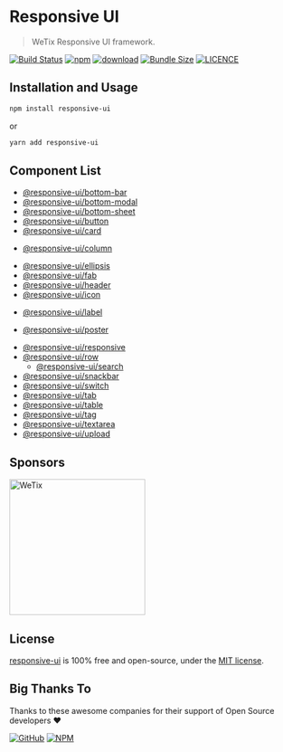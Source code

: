 # Responsive UI

> WeTix Responsive UI framework.

<p>

[![Build Status](https://github.com/wetix/responsive-ui/workflows/test/badge.svg?branch=master)](https://github.com/wetix/responsive-ui)
[![npm](https://img.shields.io/npm/v/responsive-ui.svg)](https://www.npmjs.com/package/responsive-ui)
[![download](https://img.shields.io/npm/dw/responsive-ui.svg)](https://www.npmjs.com/package/responsive-ui)
[![Bundle Size](https://badgen.net/bundlephobia/minzip/responsive-ui)](https://bundlephobia.com/result?p=responsive-ui)
[![LICENCE](https://img.shields.io/github/license/wetix/responsive-ui)](https://github.com/wetix/responsive-ui/blob/master/LICENSE)

</p>

## Installation and Usage

```bash
npm install responsive-ui
```

or

```bash
yarn add responsive-ui
```

## Component List

- [@responsive-ui/bottom-bar](https://github.com/wetix/responsive-ui/tree/master/components/bottom-bar)
- [@responsive-ui/bottom-modal](https://github.com/wetix/responsive-ui/tree/master/components/bottom-modal)
- [@responsive-ui/bottom-sheet](https://github.com/wetix/responsive-ui/tree/master/components/bottom-sheet)
- [@responsive-ui/button](https://github.com/wetix/responsive-ui/tree/master/components/button)
- [@responsive-ui/card](https://github.com/wetix/responsive-ui/tree/master/components/card)
<!-- - [@responsive-ui/checkbox](https://github.com/wetix/responsive-ui/tree/master/components/checkbox) -->
- [@responsive-ui/column](https://github.com/wetix/responsive-ui/tree/master/components/column)
<!-- - [@responsive-ui/date-picker](https://github.com/wetix/responsive-ui/tree/master/components/date-picker) -->
- [@responsive-ui/ellipsis](https://github.com/wetix/responsive-ui/tree/master/components/ellipsis)
- [@responsive-ui/fab](https://github.com/wetix/responsive-ui/tree/master/components/fab)
- [@responsive-ui/header](https://github.com/wetix/responsive-ui/tree/master/components/header)
- [@responsive-ui/icon](https://github.com/wetix/responsive-ui/tree/master/components/icon)
<!-- - [@responsive-ui/input](https://github.com/wetix/responsive-ui/tree/master/components/input) -->
- [@responsive-ui/label](https://github.com/wetix/responsive-ui/tree/master/components/label)
<!-- - [@responsive-ui/loader](https://github.com/wetix/responsive-ui/tree/master/components/loader) -->
- [@responsive-ui/poster](https://github.com/wetix/responsive-ui/tree/master/components/poster)
<!-- - [@responsive-ui/quantity](https://github.com/wetix/responsive-ui/tree/master/components/quantity) -->
- [@responsive-ui/responsive](https://github.com/wetix/responsive-ui/tree/master/components/responsive)
- [@responsive-ui/row](https://github.com/wetix/responsive-ui/tree/master/components/row)
  - [@responsive-ui/search](https://github.com/wetix/responsive-ui/tree/master/components/search)
  <!-- - [@responsive-ui/select](https://github.com/wetix/responsive-ui/tree/master/components/select) -->
- [@responsive-ui/snackbar](https://github.com/wetix/responsive-ui/tree/master/components/snackbar)
- [@responsive-ui/switch](https://github.com/wetix/responsive-ui/tree/master/components/switch)
- [@responsive-ui/tab](https://github.com/wetix/responsive-ui/tree/master/components/tab)
- [@responsive-ui/table](https://github.com/wetix/responsive-ui/tree/master/components/table)
- [@responsive-ui/tag](https://github.com/wetix/responsive-ui/tree/master/components/tag)
- [@responsive-ui/textarea](https://github.com/wetix/responsive-ui/tree/master/components/textarea)
- [@responsive-ui/upload](https://github.com/wetix/responsive-ui/tree/master/components/upload)

## Sponsors

<img src="https://asset.wetix.my/images/logo/wetix.png" alt="WeTix" width="240px">

## License

[responsive-ui](https://github.com/wetix/responsive-ui) is 100% free and open-source, under the [MIT license](https://github.com/wetix/responsive-ui/blob/master/LICENSE).

## Big Thanks To

Thanks to these awesome companies for their support of Open Source developers ❤

[![GitHub](https://jstools.dev/img/badges/github.svg)](https://github.com/open-source)
[![NPM](https://jstools.dev/img/badges/npm.svg)](https://www.npmjs.com/)

